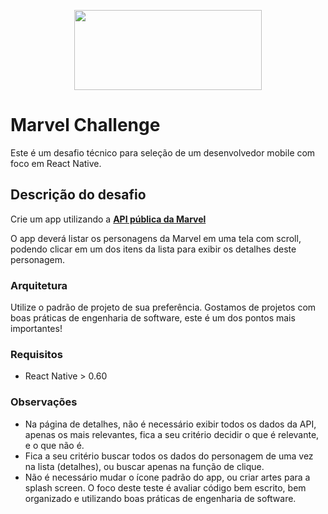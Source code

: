 <p align="center">
  <img src="https://upload.wikimedia.org/wikipedia/commons/thumb/b/b9/Marvel_Logo.svg/1600px-Marvel_Logo.svg.png" align="center" height="128px" width="300px">
</p>

# Marvel Challenge

Este é um desafio técnico para seleção de um desenvolvedor mobile com foco em React Native.

## Descrição do desafio

Crie um app utilizando a [**API pública da Marvel**](https://developer.marvel.com)

O app deverá listar os personagens da Marvel em uma tela com scroll,
podendo clicar em um dos itens da lista para exibir os detalhes deste personagem.

### Arquitetura

Utilize o padrão de projeto de sua preferência.
Gostamos de projetos com boas práticas de engenharia de software, este é um dos pontos mais importantes!

### Requisitos

* React Native > 0.60

### Observações

* Na página de detalhes, não é necessário exibir todos os dados da API, apenas os mais relevantes, fica a seu critério decidir o que é relevante, e o que não é.
* Fica a seu critério buscar todos os dados do personagem de uma vez na lista (detalhes), ou buscar apenas na função de clique.
* Não é necessário mudar o ícone padrão do app, ou criar artes para a splash screen. O foco deste teste é avaliar código bem escrito, bem organizado e utilizando boas práticas de engenharia de software.
